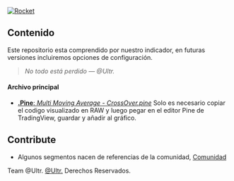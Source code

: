 [![Rocket](https://github.com/munlit/MAsCrossOver/asstes/images/rocket01.jpg)](https://Ultr.io)

## Contenido

Este repositorio esta comprendido por nuestro indicador, en futuras versiones incluiremos opciones de configuración. 

> *No todo está perdido — @Ultr.*

#### Archivo principal

* [**.Pine**: _Multi Moving Average - CrossOver.pine_]([https://](https://raw.githubusercontent.com/munlit/MAsCrossOver/master/Multi%20Moving%20Average%20-%20CrossOver%20(%40Ultr).pine))
Solo es necesario copiar el codigo visualizado en RAW y luego pegar en el editor Pine de TradingView, guardar y añadir al gráfico. 

## Contribute 
* Algunos segmentos nacen de referencias de la comunidad, [Comunidad](https://tradingview.com/scripts)

Team @Ultr. [@Ultr.](https://@Ultr.io) Derechos Reservados.